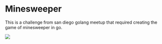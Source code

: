 # Minesweeper

This is a challenge from san diego golang meetup that required creating the
game of minesweeper in go.

![](http://share.chrismckenzie.io/minesweeper.png)
